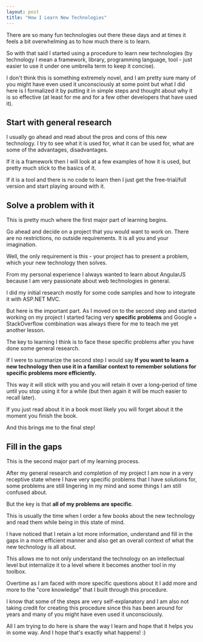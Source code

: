 ```yaml
---
layout: post
title: "How I Learn New Technologies"
---
```


There are so many fun technologies out there these days and at times it feels a bit overwhelming as to how much there is to learn.

So with that said I started using a procedure to learn new technologies (by technology I mean a framework, library, programming language, tool - just easier to use it under one umbrella term to keep it concise).

I don't think this is something extremely novel, and I am pretty sure many of you might have even used it unconsciously at some point but what I did here is I formalized it by putting it in simple steps and thought about why it is so effective (at least for me and for a few other developers that have used it).
 
## Start with general research

I usually go ahead and read about the pros and cons of this new technology. I try to see what it is used for, what it can be used for, what are some of the advantages, disadvantages.

If it is a framework then I will look at a few examples of how it is used, but pretty much stick to the basics of it.

If it is a tool and there is no code to learn then I just get the free-trial/full version and start playing around with it.

## Solve a problem with it

This is pretty much where the first major part of learning begins.

Go ahead and decide on a project that you would want to work on. There are no restrictions, no outside requirements. It is all you and your imagination.

Well, the only requirement is this - your project has to present a problem, which your new technology then solves.

From my personal experience I always wanted to learn about AngularJS because I am very passionate about web technologies in general.

I did my initial research mostly for some code samples and how to integrate it with ASP.NET MVC.

But here is the important part. As I moved on to the second step and started working on my project I started facing very **specific problems** and Google + StackOverflow combination was always there for me to teach me yet another lesson.

The key to learning I think is to face these specific problems after you have done some general research.

If I were to summarize the second step I would say **If you want to learn a new technology then use it in a familiar context to remember solutions for specific problems more efficiently.**

This way it will stick with you and you will retain it over a long-period of time until you stop using it for a while (but then again it will be much easier to recall later).

If you just read about it in a book most likely you will forget about it the moment you finish the book.

And this brings me to the final step!

## Fill in the gaps

This is the second major part of my learning process.

After my general research and completion of my project I am now in a very receptive state where I have very specific problems that I have solutions for, some problems are still lingering in my mind and some things I am still confused about. 

But the key is that **all of my problems are specific**. 

This is usually the time when I order a few books about the new technology and read them while being in this state of mind.

I have noticed that I retain a lot more information, understand and fill in the gaps in a more efficient manner and also get an overall context of what the new technology is all about.

This allows me to not only understand the technology on an intellectual level but internalize it to a level where it becomes another tool in my toolbox.

Overtime as I am faced with more specific questions about it I add more and more to the "core knowledge" that I built through this procedure.

I know that some of the steps are very self-explanatory and I am also not taking credit for creating this procedure since this has been around for years and many of you might have even used it unconsciously.

All I am trying to do here is share the way I learn and hope that it helps you in some way. And I hope that's exactly what happens! :)
